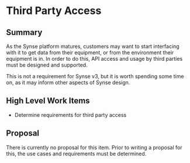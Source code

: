 # Third Party Access
## Summary
As the Synse platform matures, customers may want to start interfacing with it to
get data from their equipment, or from the environment their equipment is in. In
order to do this, API access and usage by third parties must be designed and supported.

This is not a requirement for Synse v3, but it is worth spending some time on, as it
may inform other aspects of Synse design.

## High Level Work Items
- Determine requirements for third party access

## Proposal
There is currently no proposal for this item. Prior to writing a proposal for this,
the use cases and requirements must be determined.
